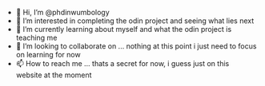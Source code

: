 - 👋 Hi, I’m @phdinwumbology
- 👀 I’m interested in completing the odin project and seeing what lies next  
- 🌱 I’m currently learning about myself and what the odin project is teaching me
- 💞️ I’m looking to collaborate on ... nothing at this point i just need to focus on learning for now
- 📫 How to reach me ... thats a secret for now, i guess just on this website at the moment

<!---
phdinwumbology/phdinwumbology is a ✨ special ✨ repository because its `README.md` (this file) appears on your GitHub profile.
You can click the Preview link to take a look at your changes.
--->
